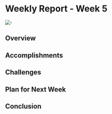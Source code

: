 # Weekly Report - Week 5
![-](https://raw.githubusercontent.com/andreasbm/readme/master/assets/lines/rainbow.png)

## Overview


## Accomplishments


## Challenges


## Plan for Next Week

## Conclusion


